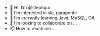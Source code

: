 - 👋 Hi, I’m @stephqui
- 👀 I’m interested in ski, parapente
- 🌱 I’m currently learning Java, MySQL, C#, 
- 💞️ I’m looking to collaborate on ...
- 📫 How to reach me ...

<!---
stephqui/stephqui is a ✨ special ✨ repository because its `README.md` (this file) appears on your GitHub profile.
You can click the Preview link to take a look at your changes.
--->
